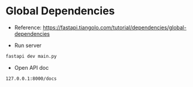 # Global Dependencies

- Reference: https://fastapi.tiangolo.com/tutorial/dependencies/global-dependencies

- Run server

```bash
fastapi dev main.py
```

- Open API doc

```bash
127.0.0.1:8000/docs
```

